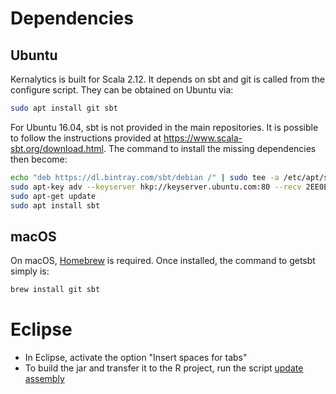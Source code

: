 # Dependencies

## Ubuntu

Kernalytics is built for Scala 2.12. It depends on sbt and git is called from the configure script. They can be obtained on Ubuntu via:

```bash
sudo apt install git sbt
```

For Ubuntu 16.04, sbt is not provided in the main repositories. It is possible to follow the instructions provided at https://www.scala-sbt.org/download.html. The command to install the missing dependencies then become:

```bash
echo "deb https://dl.bintray.com/sbt/debian /" | sudo tee -a /etc/apt/sources.list.d/sbt.list
sudo apt-key adv --keyserver hkp://keyserver.ubuntu.com:80 --recv 2EE0EA64E40A89B84B2DF73499E82A75642AC823
sudo apt-get update
sudo apt install sbt
```

## macOS

On macOS, [Homebrew](https://brew.sh/) is required. Once installed, the command to getsbt simply is:

```bash
brew install git sbt
```

# Eclipse

- In Eclipse, activate the option "Insert spaces for tabs"
- To build the jar and transfer it to the R project, run the script [update assembly](updateAssembly.sh)

